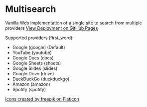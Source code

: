# Multisearch
Vanilla Web implementation of a single site to search from multiple providers
[View Deployment on GitHub Pages](https://rskbansal.github.io/multisearch)<br/>

Supported providers (first_word):
- Google (google) (Default)
- YouTube (youtube)
- Google Docs (docs)
- Google Sheets (sheets)
- Google Slides (slides)
- Google Drive (drive)
- DuckDuckGo (duckduckgo)
- Amazon (amazon)
- Spotify (spotify)

[Icons created by freepik on Flaticon](https://www.flaticon.com/authors/freepik)
